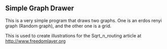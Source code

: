 Simple Graph Drawer
-------------------

This is a very simple program that draws two graphs.
One is an erdos renyi graph (Random graph), and the other one is a grid.

This is used to create illustrations for the Sqrt_n_routing article at
http://www.freedomlayer.org
